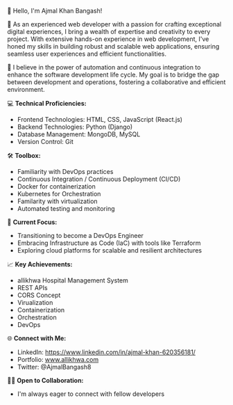 👋 Hello, I'm Ajmal Khan Bangash!

🚀 As an experienced web developer with a passion for crafting exceptional digital experiences, I bring a wealth of expertise and creativity to every project. With extensive hands-on experience in web development, I've honed my skills in building robust and scalable web applications, ensuring seamless user experiences and efficient functionalities.

🔧 I believe in the power of automation and continuous integration to enhance the software development life cycle. My goal is to bridge the gap between development and operations, fostering a collaborative and efficient environment.

💻 **Technical Proficiencies:**
   - Frontend Technologies: HTML, CSS, JavaScript (React.js)
   - Backend Technologies: Python (Django)
   - Database Management: MongoDB, MySQL
   - Version Control: Git

🛠️ **Toolbox:**
   - Familiarity with DevOps practices
   - Continuous Integration / Continuous Deployment (CI/CD)
   - Docker for containerization
   - Kubernetes for Orchestration
   - Familarity with virtualization
   - Automated testing and monitoring

🔧 **Current Focus:**
   - Transitioning to become a DevOps Engineer
   - Embracing Infrastructure as Code (IaC) with tools like Terraform
   - Exploring cloud platforms for scalable and resilient architectures

📈 **Key Achievements:**
   - allikhwa Hospital Management System
   - REST APIs
   - CORS Concept
   - Virualization
   - Containerization
   - Orchestration
   - DevOps

🌐 **Connect with Me:**
   - LinkedIn: https://www.linkedin.com/in/ajmal-khan-620356181/
   - Portfolio: www.allikhwa.com
   - Twitter: @AjmalBangash8

👨‍💻 **Open to Collaboration:**
   - I'm always eager to connect with fellow developers
